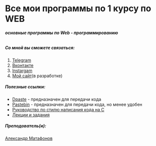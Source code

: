 Все мои программы по 1 курсу по WEB
=====================
###### ***основные программы по Web - программированию***

##### Со мной вы сможете связаться:
1. [Telegram](https://tgmsg.ru/princepepper)
2. [Вконтакте](https://vk.com/princepepper)
3. [Instargam](https://www.instagram.com/prince_pepper_official/?hl=ru)
4. [Мой сайт](http://www.ppts.website/)(в разработке)

##### Полезные ссылки:
* [Dpaste](https://dpaste.de/) - предназначен для передачи кода
* [Pastebin](https://pastebin.com/) - предназначен для передачи кода, но менее удобен
* [Руководство по стилю написания кода на С](https://cs50.readthedocs.io/style/c/)
* [Лекции и задания](https://drive.google.com/drive/folders/1Ak_KUllhSS9cN0CvasTZtLKBZ_HqTpZ7?usp=sharing)
##### Преподователь(и):
[Александр Матафонов](https://vk.com/mafandv)
